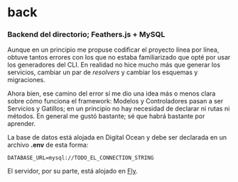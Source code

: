 # back

### Backend del directorio; Feathers.js + MySQL

Aunque en un principio me propuse codificar el proyecto línea por línea, obtuve tantos errores con los que no estaba familiarizado que opté por usar los generadores del CLI. En realidad no hice mucho más que generar los servicios, cambiar un par de _resolvers_ y cambiar los esquemas y migraciones. 

Ahora bien, ese camino del error sí me dio una idea más o menos clara sobre cómo funciona el framework: Modelos y Controladores pasan a ser Servicios y Gatillos; en un principio no hay necesidad de declarar ni rutas ni métodos. En general me gustó bastante; sé que habrá bastante por aprender.

La base de datos está alojada en Digital Ocean y debe ser declarada en un archivo **.env** de esta forma:
```
DATABASE_URL=mysql://TODO_EL_CONNECTION_STRING
```

El servidor, por su parte, está alojado en [Fly](https://fly.io).
